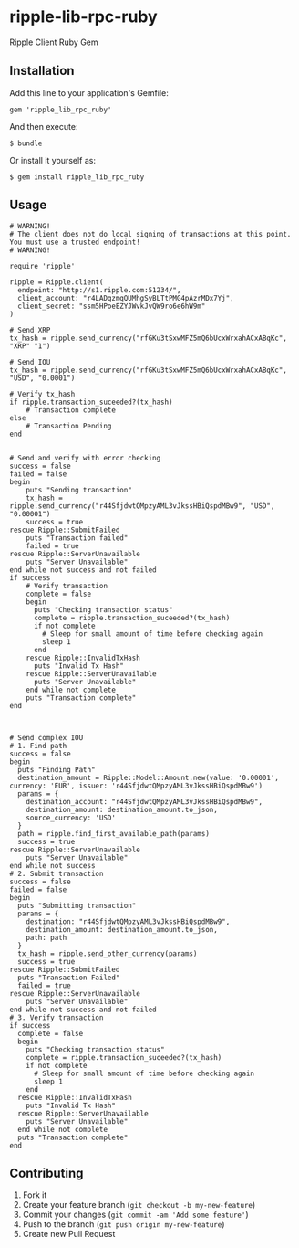 ripple-lib-rpc-ruby
===================

Ripple Client Ruby Gem

## Installation

Add this line to your application's Gemfile:

    gem 'ripple_lib_rpc_ruby'

And then execute:

    $ bundle

Or install it yourself as:

    $ gem install ripple_lib_rpc_ruby

## Usage

    # WARNING!
    # The client does not do local signing of transactions at this point. You must use a trusted endpoint!
    # WARNING!

    require 'ripple'

    ripple = Ripple.client(
      endpoint: "http://s1.ripple.com:51234/",
      client_account: "r4LADqzmqQUMhgSyBLTtPMG4pAzrMDx7Yj",
      client_secret: "ssm5HPoeEZYJWvkJvQW9ro6e6hW9m"
    )

    # Send XRP
    tx_hash = ripple.send_currency("rfGKu3tSxwMFZ5mQ6bUcxWrxahACxABqKc", "XRP" "1")

    # Send IOU
    tx_hash = ripple.send_currency("rfGKu3tSxwMFZ5mQ6bUcxWrxahACxABqKc", "USD", "0.0001")

    # Verify tx_hash
    if ripple.transaction_suceeded?(tx_hash)
        # Transaction complete
    else
        # Transaction Pending
    end


    # Send and verify with error checking
    success = false
    failed = false
    begin
        puts "Sending transaction"
        tx_hash = ripple.send_currency("r44SfjdwtQMpzyAML3vJkssHBiQspdMBw9", "USD", "0.00001")
        success = true
    rescue Ripple::SubmitFailed
        puts "Transaction failed"
        failed = true
    rescue Ripple::ServerUnavailable
        puts "Server Unavailable"
    end while not success and not failed
    if success
        # Verify transaction
        complete = false
        begin
          puts "Checking transaction status"
          complete = ripple.transaction_suceeded?(tx_hash)
          if not complete
            # Sleep for small amount of time before checking again
            sleep 1
          end
        rescue Ripple::InvalidTxHash
          puts "Invalid Tx Hash"
        rescue Ripple::ServerUnavailable
          puts "Server Unavailable"
        end while not complete
        puts "Transaction complete"
    end



    # Send complex IOU
    # 1. Find path
    success = false
    begin
      puts "Finding Path"
      destination_amount = Ripple::Model::Amount.new(value: '0.00001', currency: 'EUR', issuer: 'r44SfjdwtQMpzyAML3vJkssHBiQspdMBw9')
      params = {
        destination_account: "r44SfjdwtQMpzyAML3vJkssHBiQspdMBw9",
        destination_amount: destination_amount.to_json,
        source_currency: 'USD'
      }
      path = ripple.find_first_available_path(params)
      success = true
    rescue Ripple::ServerUnavailable
        puts "Server Unavailable"
    end while not success
    # 2. Submit transaction
    success = false
    failed = false
    begin
      puts "Submitting transaction"
      params = {
        destination: "r44SfjdwtQMpzyAML3vJkssHBiQspdMBw9",
        destination_amount: destination_amount.to_json,
        path: path
      }
      tx_hash = ripple.send_other_currency(params)
      success = true
    rescue Ripple::SubmitFailed
      puts "Transaction Failed"
      failed = true
    rescue Ripple::ServerUnavailable
        puts "Server Unavailable"
    end while not success and not failed
    # 3. Verify transaction
    if success
      complete = false
      begin
        puts "Checking transaction status"
        complete = ripple.transaction_suceeded?(tx_hash)
        if not complete
          # Sleep for small amount of time before checking again
          sleep 1
        end
      rescue Ripple::InvalidTxHash
        puts "Invalid Tx Hash"
      rescue Ripple::ServerUnavailable
        puts "Server Unavailable"
      end while not complete
      puts "Transaction complete"
    end


## Contributing

1. Fork it
2. Create your feature branch (`git checkout -b my-new-feature`)
3. Commit your changes (`git commit -am 'Add some feature'`)
4. Push to the branch (`git push origin my-new-feature`)
5. Create new Pull Request
